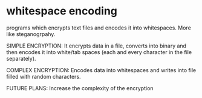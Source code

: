  # whitespace encoding 
programs which encrypts text files and encodes it into whitespaces. 
More like steganogrpahy. 

SIMPLE ENCRYPTION:
It encrypts data in a file, converts into binary and then encodes it into white/tab spaces (each and every character in the file separately).

COMPLEX ENCRYPTION:
Encodes data into whitespaces and writes into file filled with random characters.

FUTURE PLANS: Increase the complexity of the encryption
